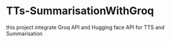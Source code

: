 # TTs-SummarisationWithGroq
this project integrate Groq API and Hugging face API for TTS and Summarisation 
